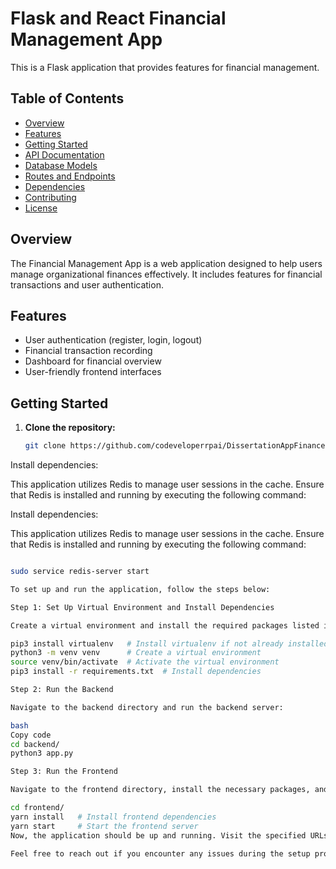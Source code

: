 # Flask and React Financial Management App

This is a Flask application that provides features for financial management.

## Table of Contents
- [Overview](#overview)
- [Features](#features)
- [Getting Started](#getting-started)
- [API Documentation](#api-documentation)
- [Database Models](#database-models)
- [Routes and Endpoints](#routes-and-endpoints)
- [Dependencies](#dependencies)
- [Contributing](#contributing)
- [License](#license)

## Overview

The Financial Management App is a web application designed to help users manage organizational finances effectively. It includes features for financial transactions and user authentication.

## Features

- User authentication (register, login, logout)
- Financial transaction recording
- Dashboard for financial overview
- User-friendly frontend interfaces

## Getting Started

1. **Clone the repository:**

   ```bash
   git clone https://github.com/codeveloperrpai/DissertationAppFinanceManager.git

Install dependencies:

This application utilizes Redis to manage user sessions in the cache. Ensure that Redis is installed and running by executing the following command:

Install dependencies:

This application utilizes Redis to manage user sessions in the cache. Ensure that Redis is installed and running by executing the following command:

   ```bash

sudo service redis-server start

To set up and run the application, follow the steps below:

Step 1: Set Up Virtual Environment and Install Dependencies

Create a virtual environment and install the required packages listed in requirements.txt:

pip3 install virtualenv   # Install virtualenv if not already installed
python3 -m venv venv      # Create a virtual environment
source venv/bin/activate  # Activate the virtual environment
pip3 install -r requirements.txt  # Install dependencies

Step 2: Run the Backend

Navigate to the backend directory and run the backend server:

bash
Copy code
cd backend/
python3 app.py

Step 3: Run the Frontend

Navigate to the frontend directory, install the necessary packages, and start the frontend server:

cd frontend/
yarn install   # Install frontend dependencies
yarn start     # Start the frontend server
Now, the application should be up and running. Visit the specified URLs to access the backend and frontend components.

Feel free to reach out if you encounter any issues during the setup process.

